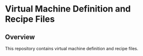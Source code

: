 # Virtual Machine Definition and Recipe Files

## Overview

This repository contains virtual machine definition and recipe files.


